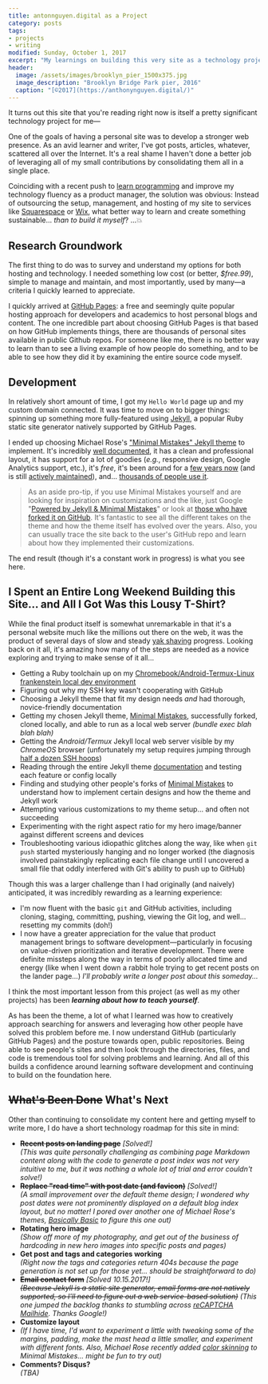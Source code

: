 ```yaml
---
title: antonnguyen.digital as a Project
category: posts
tags: 
- projects
- writing
modified: Sunday, October 1, 2017
excerpt: "My learnings on building this very site as a technology project. Choosing GitHub Pages, Jekyll, a theme, and the dozens of pitfalls along the way."
header:
  image: /assets/images/brooklyn_pier_1500x375.jpg
  image_description: "Brooklyn Bridge Park pier, 2016"
  caption: "[©2017](https://anthonynguyen.digital/)"
---
```


It turns out this site that you're reading right now is itself a pretty significant technology project for me— 

One of the goals of having a personal site was to develop a stronger web presence. As an avid learner and writer, I've got posts, articles, whatever, scattered all over the Internet. It's a real shame I haven't done a better job of leveraging all of my small contributions by consolidating them all in a single place.

Coinciding with a recent push to [learn programming](https://medium.com/@clumsycontraria/learning-to-code-on-a-bone-stock-chromebook-a7d0e75303bb) and improve my technology fluency as a product manager, the solution was obvious: Instead of outsourcing the setup, management, and hosting of my site to services like [Squarespace](https://www.squarespace.com/) or [Wix](https://www.wix.com/), what better way to learn and create something sustainable... *than to build it myself*? ...:boom:

## Research Groundwork

The first thing to do was to survey and understand my options for both hosting and technology. I needed something low cost (or better, *$free.99*), simple to manage and maintain, and most importantly, used by many—a criteria I quickly learned to appreciate.

I quickly arrived at [GitHub Pages](https://pages.github.com/): a free and seemingly quite popular hosting approach for developers and academics to host personal blogs and content. The one incredible part about choosing GitHub Pages is that based on how GitHub implements things, there are thousands of personal sites available in public Github repos. For someone like me, there is no better way to learn than to see a living example of how people do something, and to be able to see how they did it by examining the entire source code myself.

## Development

In relatively short amount of time, I got my `Hello World` page up and my custom domain connected. It was time to move on to bigger things: spinning up something more fully-featured using [Jekyll](https://jekyllrb.com/), a popular Ruby static site generator natively supported by GitHub Pages. 

I ended up choosing Michael Rose's ["Minimal Mistakes" Jekyll theme](https://mademistakes.com/work/minimal-mistakes-jekyll-theme/) to implement. It's incredibly [well documented](https://mmistakes.github.io/minimal-mistakes/docs/quick-start-guide/), it has a clean and professional layout, it has support for a lot of goodies (*e.g.*,  responsive design, Google Analytics support, etc.), it's *free*, it's been around for a [few years now](https://mmistakes.github.io/minimal-mistakes/docs/history/) (and is still [actively maintained](https://github.com/mmistakes/minimal-mistakes/releases/tag/4.6.0)), and... [thousands of people use it](https://github.com/mmistakes/minimal-mistakes/network/members). 

> As an aside pro-tip, if you use Minimal Mistakes yourself and are looking for inspiration on customizations and the like, just Google "[Powered by Jekyll & Minimal Mistakes](https://www.google.com/search?q="Powered+by+Jekyll+%26+Minimal+Mistakes")" or look at [those who have forked it on GitHub]((https://github.com/mmistakes/minimal-mistakes/network/members)). It's fantastic to see all the different takes on the theme and how the theme itself has evolved over the years. Also, you can usually trace the site back to the user's GitHub repo and learn about how they implemented their customizations.  


The end result (though it's a constant work in progress) is what you see here.

## I Spent an Entire Long Weekend Building this Site... and All I Got Was this Lousy T-Shirt?

While the final product itself is somewhat unremarkable in that it's a personal website much like the millions out there on the web, it was the product of several days of slow and steady [yak shaving](http://www.hanselman.com/blog/YakShavingDefinedIllGetThatDoneAsSoonAsIShaveThisYak.aspx) progress. Looking back on it all, it's amazing how many of the steps are needed as a novice exploring and trying to make sense of it all...

* Getting a Ruby toolchain up on my [Chromebook/Android-Termux-Linux frankenstein local dev environment](https://medium.com/@clumsycontraria/learning-to-code-on-a-bone-stock-chromebook-a7d0e75303bb)
* Figuring out why my SSH key wasn't cooperating with GitHub 
* Choosing a Jekyll theme that fit my design needs *and* had thorough, novice-friendly documentation
* Getting my chosen Jekyll theme, [Minimal Mistakes](https://mmistakes.github.io/minimal-mistakes/), successfully forked, cloned locally, and able to run as a local web server *(bundle exec blah blah blah)* 
* Getting the *Android/Termux* Jekyll local web server visible by my *ChromeOS* browser (unfortunately my setup requires jumping through [half a dozen SSH hoops](https://medium.com/@clumsycontraria/learning-to-code-on-a-bone-stock-chromebook-a7d0e75303bb#a519))
* Reading through the entire Jekyll theme [documentation](https://mmistakes.github.io/minimal-mistakes/docs/quick-start-guide/) and testing each feature or config locally 
* Finding and studying other people's forks of [Minimal Mistakes](https://mmistakes.github.io/minimal-mistakes/) to understand how to implement certain designs and how the theme and Jekyll work
* Attempting various customizations to my theme setup... and often not succeeding
* Experimenting with the right aspect ratio for my hero image/banner against different screens and devices
* Troubleshooting various idiopathic glitches along the way, like when `git push` started mysteriously hanging and no longer worked (the diagnosis involved painstakingly replicating each file change until I uncovered a small file that oddly interfered with Git's ability to push up to GitHub)

Though this was a larger challenge than I had originally (and naively) anticipated, it was incredibly rewarding as a learning experience:

* I'm now fluent with the basic `git` and GitHub activities, including cloning, staging, committing, pushing, viewing the Git log, and well... resetting my commits (doh!)
* I now have a greater appreciation for the value that product management brings to software development—particularly in focusing on value-driven prioritization and iterative development. There were definite missteps along the way in terms of poorly allocated time and energy (like when I went down a rabbit hole trying to get recent posts on the lander page...) *I'll probably write a longer post about this someday...*

I think the most important lesson from this project (as well as my other projects) has been ***learning about how to teach yourself***. 

As has been the theme, a lot of what I learned was how to creatively approach searching for answers and leveraging how other people have solved this problem before me. I now understand GitHub (particularly GitHub Pages) and the posture towards open, public repositories. Being able to see people's sites and then look through the directories, files, and code is tremendous tool for solving problems and learning. And all of this builds a confidence around learning software development and continuing to build on the foundation here.

## ~~What's Been Done~~ What's Next

Other than continuing to consolidate my content here and getting myself to write more, I do have a short technology roadmap for this site in mind:

* ~~**Recent posts on landing page**~~  *[Solved!]*  
*(This was quite personally challenging as combining page Markdown content along with the code to generate a post index was not very intuitive to me, but it was nothing a whole lot of trial and error couldn't solve!)*
* ~~**Replace "read time" with post date (and favicon)**~~ *[Solved!]*  
*(A small improvement over the default theme design; I wondered why post dates were not prominently displayed on a default blog index layout, but no matter! I pored over another one of Michael Rose's themes, [Basically Basic](https://mademistakes.com/work/basically-basic-jekyll-theme/) to figure this one out)*
* **Rotating hero image**  
*(Show off more of my photography, and get out of the business of hardcoding in new hero images into specific posts and pages)*
* **Get post and tags and categories working**  
*(Right now the tags and categories return 404s because the page generation is not set up for those yet... should be straightforward to do)*
* ~~**Email contact form**~~  *[Solved 10.15.2017!]*  
~~*(Because Jekyll is a static site generator, email forms are not natively supported, so I'll need to figure out a web service-based solution)*~~ *(This one jumped the backlog thanks to stumbling across [reCAPTCHA Mailhide](https://www.google.com/recaptcha/mailhide/apikey). Thanks Google!)*
* **Customize layout**  
* *(If I have time, I'd want to experiment a little with tweaking some of the margins, padding, make the mast head a little smaller, and experiment with different fonts. Also, Michael Rose recently added [color skinning](https://twitter.com/mmistakes/status/907691710058287104) to Minimal Mistakes... might be fun to try out)*
* **Comments? Disqus?**  
*(TBA)*